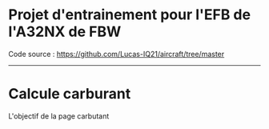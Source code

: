 # Projet d'entrainement pour l'EFB de l'A32NX de FBW
Code source : https://github.com/Lucas-IQ21/aircraft/tree/master

---  
# Calcule carburant
L'objectif de la page carbutant 